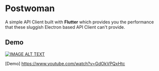 # Postwoman

A simple API Client built with **Flutter** which provides you the performance that these sluggish Electron based API Client can't provide.

## Demo
[![IMAGE ALT TEXT](http://img.youtube.com/vi/GdOkVPQxHtc/0.jpg)](http://www.youtube.com/watch?v=GdOkVPQxHtc "Demo Video")

[Demo] https://www.youtube.com/watch?v=GdOkVPQxHtc
